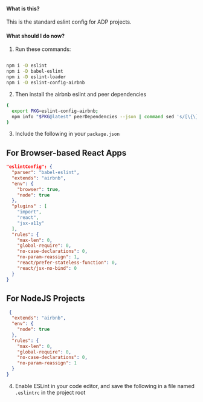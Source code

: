 #### What is this?
This is the standard eslint config for ADP projects.

#### What should I do now?

1) Run these commands:

```bash

npm i -D eslint
npm i -D babel-eslint
npm i -D eslint-loader
npm i -D eslint-config-airbnb

```

2) Then install the airbnb eslint and peer dependencies

```bash
(
  export PKG=eslint-config-airbnb;
  npm info "$PKG@latest" peerDependencies --json | command sed 's/[\{\},]//g ; s/: /@/g' | xargs npm install --save-dev "$PKG@latest"
)
```

3) Include the following in your `package.json`

## For Browser-based React Apps

```json
"eslintConfig": {
  "parser": "babel-eslint",
  "extends": "airbnb",
  "env": {
    "browser": true,
    "node": true
  },
  "plugins" : [
    "import",
    "react",
    "jsx-a11y"
  ],
  "rules": {
    "max-len": 0,
    "global-require": 0,
    "no-case-declarations": 0,
    "no-param-reassign": 1,
    "react/prefer-stateless-function": 0,
    "react/jsx-no-bind": 0
  }
}
```

## For NodeJS Projects

```json
 {
  "extends": "airbnb",
  "env": {
    "node": true
  },
  "rules": {
    "max-len": 0,
    "global-require": 0,
    "no-case-declarations": 0,
    "no-param-reassign": 1
  }
}
```

4) Enable ESLint in your code editor, and save the following in a file named `.eslintrc` in the project root
